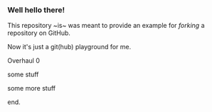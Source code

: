 ### Well hello there!

This repository ~is~ was meant to provide an example for *forking* a repository on GitHub.

Now it's just a git(hub) playground for me.

Overhaul 0

some stuff

some more stuff

end.
